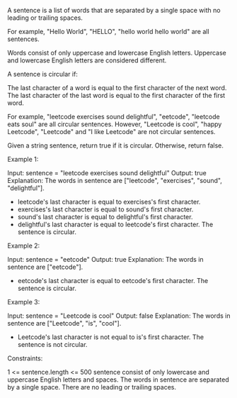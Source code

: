 A sentence is a list of words that are separated by a single space with no
leading or trailing spaces.


For example, "Hello World", "HELLO", "hello world hello world" are all
sentences.


Words consist of only uppercase and lowercase English letters. Uppercase and
lowercase English letters are considered different.

A sentence is circular if:


The last character of a word is equal to the first character of the next
word.
The last character of the last word is equal to the first character of the
first word.


For example, "leetcode exercises sound delightful", "eetcode", "leetcode eats
soul" are all circular sentences. However, "Leetcode is cool", "happy
Leetcode", "Leetcode" and "I like Leetcode" are not circular sentences.

Given a string sentence, return true if it is circular. Otherwise, return
false.


Example 1:


Input: sentence = "leetcode exercises sound delightful"
Output: true
Explanation: The words in sentence are ["leetcode", "exercises", "sound",
"delightful"].
- leetcode's last character is equal to exercises's first character.
- exercises's last character is equal to sound's first character.
- sound's last character is equal to delightful's first character.
- delightful's last character is equal to leetcode's first character.
The sentence is circular.

Example 2:


Input: sentence = "eetcode"
Output: true
Explanation: The words in sentence are ["eetcode"].
- eetcode's last character is equal to eetcode's first character.
The sentence is circular.

Example 3:


Input: sentence = "Leetcode is cool"
Output: false
Explanation: The words in sentence are ["Leetcode", "is", "cool"].
- Leetcode's last character is not equal to is's first character.
The sentence is not circular.


Constraints:


1 <= sentence.length <= 500
sentence consist of only lowercase and uppercase English letters and
spaces.
The words in sentence are separated by a single space.
There are no leading or trailing spaces.




